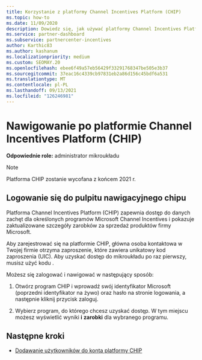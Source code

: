 ```yaml
---
title: Korzystanie z platformy Channel Incentives Platform (CHIP)
ms.topic: how-to
ms.date: 11/09/2020
description: Dowiedz się, jak używać platformy Channel Incentives Platform (CHIP) do pracy z zachętami. Pamiętaj, że ta platforma zostanie wycofana pod koniec 2021 r.
ms.service: partner-dashboard
ms.subservice: partnercenter-incentives
author: Karthic83
ms.author: kashanum
ms.localizationpriority: medium
ms.custom: SEOMAY.20
ms.openlocfilehash: ebee6f49a57eb56429f33291768347be505e3b37
ms.sourcegitcommit: 37eac16c4339cb97831eb2a86d156c45bdf6a531
ms.translationtype: MT
ms.contentlocale: pl-PL
ms.lasthandoff: 09/13/2021
ms.locfileid: "126246981"
---
```

# <a name="navigate-the-channel-incentives-platform-chip"></a>Nawigowanie po platformie Channel Incentives Platform (CHIP)

**Odpowiednie role:** administrator mikroukładu

>[!NOTE]
>Platforma CHIP zostanie wycofana z końcem 2021 r.

## <a name="sign-into-the-chip-dashboard"></a>Logowanie się do pulpitu nawigacyjnego chipu

Platforma Channel Incentives Platform (CHIP) zapewnia dostęp do danych zachęt dla określonych programów Microsoft Channel Incentives i pokazuje zaktualizowane szczegóły zarobków za sprzedaż produktów firmy Microsoft.

Aby zarejestrować się na platformie CHIP, główna osoba kontaktowa w Twojej firmie otrzyma zaproszenie, które zawiera unikatowy kod zaproszenia (UIC). Aby uzyskać dostęp do mikroukładu po raz pierwszy, musisz użyć kodu .


Możesz się zalogować i nawigować w następujący sposób:

1. Otwórz program CHIP i wprowadź swój identyfikator Microsoft (poprzedni identyfikator na żywo) oraz hasło na stronie logowania, a następnie kliknij przycisk zaloguj.
 
1. Wybierz program, do którego chcesz uzyskać dostęp.
W tym miejscu możesz wyświetlić wyniki **i** **zarobki** dla wybranego programu. 

## <a name="next-steps"></a>Następne kroki

- [Dodawanie użytkowników do konta platformy CHIP](chip-users.md)